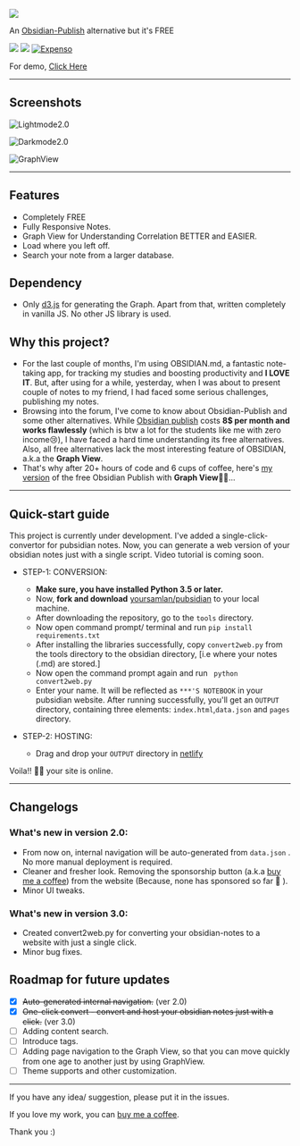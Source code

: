 ![](https://raw.githubusercontent.com/yoursamlan/pubsidian/main/CDN/pubsidian.png)

An [Obsidian-Publish](https://obsidian.md/publish) alternative but it's FREE

![](https://img.shields.io/badge/Initial%20Build-Success-brightgreen) ![](https://img.shields.io/badge/Final%20Release-Work%20in%20Progress-yellowgreen) [![Expenso]((https://img.shields.io/badge/Demo-Active-brightgreen))](https://yoursamlan.github.io/pubsidian)

For demo, [Click Here](https://yoursamlan.github.io/pubsidian)

---
## Screenshots

<!--(![Lightmode](https://user-images.githubusercontent.com/33586885/127748655-8621a2cd-ee11-4834-8431-98ae413543a2.png))-->
![Lightmode2.0](https://user-images.githubusercontent.com/33586885/128595527-d8799497-271a-4dab-9019-90b8346c9d61.png)

<!--(![DarkMode](https://user-images.githubusercontent.com/33586885/127748617-77223cdf-d3d2-43db-aaa7-618e824d1c22.png))-->
![Darkmode2.0](https://user-images.githubusercontent.com/33586885/128595491-f812a105-63ba-4e77-858f-c68aa81d1d21.png)


![GraphView](https://user-images.githubusercontent.com/33586885/127748717-7c65dd5e-5ced-4d41-96dc-e9b10c0d4975.png)

---

## Features
- Completely FREE
- Fully Responsive Notes.
- Graph View for Understanding Correlation BETTER and EASIER.
- Load where you left off.
- Search your note from a larger database.

## Dependency
- Only [d3.js](https://d3js.org) for generating the Graph. Apart from that, written completely in vanilla JS. No other JS library is used.

## Why this project?
- For the last couple of months, I'm using OBSIDIAN.md, a fantastic note-taking app, for tracking my studies and boosting productivity and **I LOVE IT**. But, after using for a while, yesterday, when I was about to present couple of notes to my friend, I had faced some serious challenges, publishing my notes.
- Browsing into the forum, I've come to know about Obsidian-Publish and some other alternatives. While [Obsidian publish](https://obsidian.md/publish) costs **8$ per month and works flawlessly** (which is btw a lot for the students like me with zero income😢), I have faced a hard time understanding its free alternatives. Also, all free alternatives lack the most interesting feature of OBSIDIAN, a.k.a the **Graph View**.
- That's why after 20+ hours of code and 6 cups of coffee, here's [my version](https://yoursamlan.github.io/pubsidian) of the free Obsidian Publish with **Graph View**🥳🥳...

---

## Quick-start guide
This project is currently under development. I've added a single-click-convertor for pubsidian notes. Now, you can generate a web version of your obsidian notes just with a single script. Video tutorial is coming soon.

- STEP-1: CONVERSION:
    -  **Make sure, you have installed Python 3.5 or later.**
    -  Now, **fork and download** [yoursamlan/pubsidian](https://github.com/yoursamlan/pubsidian) to your local machine.
    -  After downloading the repository, go to the ```tools``` directory.
    -  Now open command prompt/ terminal and run
        ``` pip install requirements.txt ```
    -  After installing the libraries successfully, copy ```convert2web.py``` from the tools directory to the obsidian directory, [i.e where your notes (.md) are stored.]
    -  Now open the command prompt again and run
    ``` python convert2web.py```
    -  Enter your name. It will be reflected as ```***'S NOTEBOOK``` in your pubsidian website.
    After running successfully, you'll get an ```OUTPUT``` directory, containing three elements: ```index.html```,```data.json``` and ```pages``` directory.

- STEP-2: HOSTING:
    -  Drag and drop your ```OUTPUT``` directory in [netlify]("https://app.netlify.com/drop")

Voila!! 🥳🥳 your site is online.

---

## Changelogs
### What's new in version 2.0:
- From now on, internal navigation will be auto-generated from ```data.json``` . No more manual deployment is required.  
- Cleaner and fresher look. Removing the sponsorship button (a.k.a [buy me a coffee](https://www.buymeacoffee.com/yoursamlan)) from the website (Because, none has sponsored so far 🥺 ).
- Minor UI tweaks.

### What's new in version 3.0:
- Created convert2web.py for converting your obsidian-notes to a website with just a single click.
- Minor bug fixes.

## Roadmap for future updates
- [x] ~~Auto-generated internal navigation.~~ (ver 2.0)
- [x] ~~One-click convert - convert and host your obsidian notes just with a click.~~ (ver 3.0)
- [ ] Adding content search.
- [ ] Introduce tags.
- [ ] Adding page navigation to the Graph View, so that you can move quickly from one age to another just by using GraphView.
- [ ] Theme supports and other customization.

---

If you have any idea/ suggestion, please put it in the issues.

If you love my work, you can [buy me a coffee](https://www.buymeacoffee.com/yoursamlan).

Thank you :)
